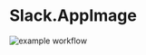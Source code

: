 # Slack.AppImage

![example workflow](https://github.com/nx-appbuild-hub/Slack.AppImage//actions/workflows/makefile.yml/badge.svg)
